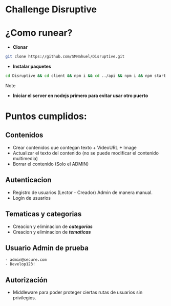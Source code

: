 # Challenge Disruptive

# **¿Como runear?**

- **Clonar**

``` bash
git clone https://github.com/SMNahuel/Disruptive.git
```

- **Instalar paquetes**

``` bash
cd Disruptive && cd client && npm i && cd ../api && npm i && npm start
```
> [!NOTE]
> 
>- **Iniciar el server en nodejs primero para evitar usar otro puerto**






# **Puntos cumplidos:**

## **Contenidos**

- Crear contenidos que contegan texto + VideoURL + Image
- Actualizar el texto del contenido (no se puede modificar el contenido multimedia)
- Borrar el contenido (Solo el ADMIN)

## **Autenticacion**

- Registro de usuarios (Lector - Creador) Admin de manera manual.
- Login de usuarios

## **Tematicas y categorias**

- Creacion y eliminacion de **_categorias_**
- Creacion y eliminacion de **_tematicas_**

## **Usuario Admin de prueba**

    - admin@secure.com
    - Develop123!

## **Autorización**

- Middleware para poder proteger ciertas rutas de usuarios sin privilegios.